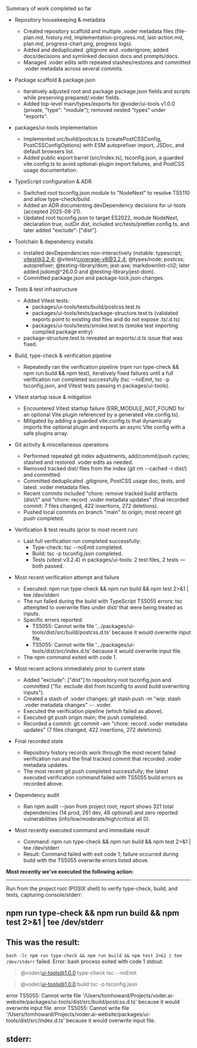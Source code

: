 Summary of work completed so far

- Repository housekeeping & metadata
  - Created repository scaffold and multiple .voder metadata files (file-plan.md, history.md, implementation-progress.md, last-action.md, plan.md, progress-chart.png, progress logs).
  - Added and deduplicated .gitignore and .voderignore; added docs/decisions and symlinked decision docs and prompts/docs.
  - Managed .voder edits with repeated stashes/restores and committed .voder metadata across several commits.

- Package scaffold & package.json
  - Iteratively adjusted root and package package.json fields and scripts while preserving prepared/.voder fields.
  - Added top-level main/types/exports for @voder/ui-tools v1.0.0 (private, "type": "module"); removed nested "types" under "exports".

- packages/ui-tools implementation
  - Implemented src/build/postcss.ts (createPostCSSConfig, PostCSSConfigOptions) with ESM autoprefixer import, JSDoc, and default browsers list.
  - Added public export barrel (src/index.ts), tsconfig.json, a guarded vite.config.ts to avoid optional-plugin import failures, and PostCSS usage documentation.

- TypeScript configuration & ADR
  - Switched root tsconfig.json.module to "NodeNext" to resolve TS5110 and allow type-check/build.
  - Added an ADR documenting devDependency decisions for ui-tools (accepted 2025-08-21).
  - Updated root tsconfig.json to target ES2022, module NodeNext, declaration true, outDir dist, included src/tests/prettier.config.ts, and later added "exclude": ["dist"].

- Toolchain & dependency installs
  - Installed devDependencies non-interactively (notable: typescript; vitest@3.2.4; @vitest/coverage-v8@3.2.4; @types/node; postcss; autoprefixer; @testing-library/dom; jest-axe; markdownlint-cli2; later added jsdom@^26.0.0 and @testing-library/jest-dom).
  - Committed package.json and package-lock.json changes.

- Tests & test infrastructure
  - Added Vitest tests:
    - packages/ui-tools/tests/build/postcss.test.ts
    - packages/ui-tools/tests/package-structure.test.ts (validated exports point to existing dist files and do not expose .ts/.d.ts)
    - packages/ui-tools/tests/smoke.test.ts (smoke test importing compiled package entry)
  - package-structure.test.ts revealed an exports/.d.ts issue that was fixed.

- Build, type-check & verification pipeline
  - Repeatedly ran the verification pipeline (npm run type-check && npm run build && npm test), iteratively fixed failures until a full verification run completed successfully (tsc --noEmit, tsc -p tsconfig.json, and Vitest tests passing in packages/ui-tools).

- Vitest startup issue & mitigation
  - Encountered Vitest startup failure (ERR_MODULE_NOT_FOUND for an optional Vite plugin referenced by a generated vite.config.ts).
  - Mitigated by adding a guarded vite.config.ts that dynamically imports the optional plugin and exports an async Vite config with a safe plugins array.

- Git activity & miscellaneous operations
  - Performed repeated git index adjustments, add/commit/push cycles; stashed and restored .voder edits as needed.
  - Removed tracked dist/ files from the index (git rm --cached -r dist/) and committed.
  - Committed deduplicated .gitignore, PostCSS usage doc, tests, and latest .voder metadata files.
  - Recent commits included "chore: remove tracked build artifacts (dist/)" and "chore: record .voder metadata updates" (final recorded commit: 7 files changed, 422 insertions, 272 deletions).
  - Pushed local commits on branch "main" to origin; most recent git push completed.

- Verification & test results (prior to most recent run)
  - Last full verification run completed successfully:
    - Type-check: tsc --noEmit completed.
    - Build: tsc -p tsconfig.json completed.
    - Tests (vitest v3.2.4) in packages/ui-tools: 2 test files, 2 tests — both passed.

- Most recent verification attempt and failure
  - Executed: npm run type-check && npm run build && npm test 2>&1 | tee /dev/stderr
  - The run failed during the build with TypeScript TS5055 errors: tsc attempted to overwrite files under dist/ that were being treated as inputs.
  - Specific errors reported:
    - TS5055: Cannot write file '.../packages/ui-tools/dist/src/build/postcss.d.ts' because it would overwrite input file.
    - TS5055: Cannot write file '.../packages/ui-tools/dist/src/index.d.ts' because it would overwrite input file.
  - The npm command exited with code 1.

- Most recent actions immediately prior to current state
  - Added "exclude": ["dist"] to repository root tsconfig.json and committed ("fix: exclude dist from tsconfig to avoid build overwriting inputs").
  - Created a stash of .voder changes: git stash push -m "wip: stash .voder metadata changes" -- .voder.
  - Executed the verification pipeline (which failed as above).
  - Executed git push origin main; the push completed.
  - Recorded a commit: git commit -am "chore: record .voder metadata updates" (7 files changed, 422 insertions, 272 deletions).

- Final recorded state
  - Repository history records work through the most recent failed verification run and the final tracked commit that recorded .voder metadata updates.
  - The most recent git push completed successfully; the latest executed verification command failed with TS5055 build errors as recorded above.

- Dependency audit
  - Ran npm audit --json from project root; report shows 321 total dependencies (14 prod, 261 dev, 48 optional) and zero reported vulnerabilities (info/low/moderate/high/critical all 0).

- Most recently executed command and immediate result
  - Command: npm run type-check && npm run build && npm test 2>&1 | tee /dev/stderr
  - Result: Command failed with exit code 1; failure occurred during build with the TS5055 overwrite errors listed above.

**Most recently we've executed the following action:**

---
Run from the project root (POSIX shell) to verify type-check, build, and tests, capturing console/stderr:

npm run type-check && npm run build && npm test 2>&1 | tee /dev/stderr
---

**This was the result:**
---
`bash -lc npm run type-check && npm run build && npm test 2>&1 | tee /dev/stderr` failed.
Error:
bash process exited with code 1
stdout: 
> @voder/ui-tools@1.0.0 type-check
> tsc --noEmit


> @voder/ui-tools@1.0.0 build
> tsc -p tsconfig.json

error TS5055: Cannot write file '/Users/tomhoward/Projects/voder.ai-website/packages/ui-tools/dist/src/build/postcss.d.ts' because it would overwrite input file.
error TS5055: Cannot write file '/Users/tomhoward/Projects/voder.ai-website/packages/ui-tools/dist/src/index.d.ts' because it would overwrite input file.

stderr: 
---
